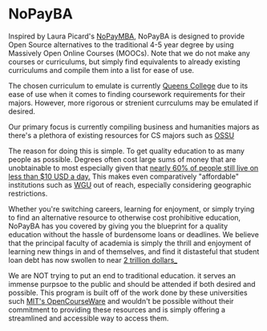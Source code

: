 # NoPayBA
Inspired by Laura Picard's [NoPayMBA](https://www.nopaymba.com), NoPayBA is designed to provide Open Source alternatives to the traditional 4-5 year degree by using Massively Open Online Courses (MOOCs). Note that we do not make any courses or curriculums, but simply find equivalents to already existing curriculums and compile them into a list for ease of use.  

The chosen curriculum to emulate is currently [Queens College](https://www.qc.cuny.edu) due to its ease of use when it comes to finding coursework requirements for their majors. However, more rigorous or strenient currculums may be emulated if desired.

Our primary focus is currently compiling business and humanities majors as there's a plethora of existing resources for CS majors such as [OSSU](https://github.com/ossu/computer-science)

The reason for doing this is simple. To get quality education to as many people as possible. Degrees often cost large sums of money that are unobtainable to most especially given that [ nearly 60% of people still live on less than $10 USD a day.](https://ourworldindata.org/grapher/share-living-with-less-than-10-int--per-day) This makes even comparatively "affordable" institutions such as [WGU](https://www.wgu.edu) out of reach, especially considering geographic restrictions. 

Whether you're switching careers, learning for enjoyment, or simply trying to find an alternative resource to otherwise cost prohibitive education, NoPayBA has you covered by giving you the blueprint for a quality education without the hassle of burdensome loans or deadlines. We believe that the principal faculty of academia is simply the thrill and enjoyment of learning new things in and of themselves, and find it distasteful that student loan debt has now swollen to near [2 trillion dollars_](https://www.forbes.com/advisor/student-loans/average-student-loan-debt-statistics/)

We are NOT trying to put an end to traditional education. it serves an immense purpsoe to the public and should be attended if both desired and possible. This program is built off of the work done by these universities such [MIT's OpenCourseWare](https://ocw.mit.edu) and wouldn't be possible without their commitment to providing these resources and is simply offering a streamlined and accessible way to access them.
